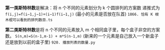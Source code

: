 **第一类斯特林数**是解决：将 n 个不同的元素划分为 k 个圆排列的方案数
递推式为 `f(i,j)=f(i−1,j−1)+(i−1)f(i−1,j)`
(最小的元素是否放在队首)
`1866. 恰有 K 根木棍可以看到的排列数目.ts`

**第二类斯特林数**是将 n 个不同的元素放入 m 个相同盒子里，每个盒子非空的方案数。
`S(n,m)=S(n-1,m-1) + m*S(n-1,m)`
(新来的一个元素是自己放入一个新盒子还是放到以前的盒子里)
`920. 播放列表的数量.py`
